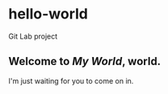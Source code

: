 # hello-world
Git Lab project

## Welcome to *My World*, world.

I'm just waiting for you to come on in.
